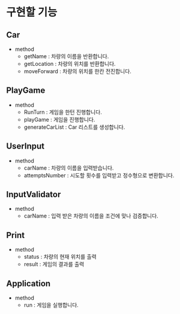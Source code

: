 # 구현할 기능

## Car

- method
    - getName : 차량의 이름을 반환합니다.
    - getLocation : 차량의 위치를 반환합니다.
    - moveForward : 차량의 위치를 한칸 전진합니다.

## PlayGame

- method
  - RunTurn : 게임을 한턴 진행합니다.
  - playGame : 게임을 진행합니다.
  - generateCarList : Car 리스트를 생성합니다.

## UserInput

- method
  - carName : 차량의 이름을 입력받습니다.
  - attemptsNumber : 시도할 횟수를 입력받고 정수형으로 변환합니다.

## InputValidator

- method
    - carName : 입력 받은 차량의 이름을 조건에 맞나 검증합니다.

## Print

- method
  - status : 차량의 현재 위치를 출력
  - result : 게임의 결과를 출력

## Application

- method
  - run : 게임을 실행합니다.